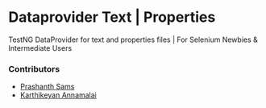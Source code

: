 # Dataprovider Text | Properties
 
 TestNG DataProvider for text and properties files |  For Selenium Newbies & Intermediate Users
 
 
 
### Contributors

* [Prashanth Sams](https://github.com/prashanth-sams)
* [Karthikeyan Annamalai](https://github.com/kalakkumkarthikeyan)


  
 
 
